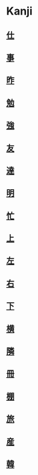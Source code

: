 # Kanji
## [仕](../../Kanji/kanji-dict/仕.md)
## [事](../../Vocabulary/事.md)
## [昨](../../Kanji/kanji-dict/昨.md)
## [勉](../../Kanji/kanji-dict/勉.md)
## [強](../../Kanji/kanji-dict/強.md)
## [友](../../Kanji/kanji-dict/友.md)
## [達](../../Kanji/kanji-dict/達.md)
## [明](../../Kanji/kanji-dict/明.md)
## [忙](../../Kanji/kanji-dict/忙.md)
## [上](../../Vocabulary/上.md)
## [左](../../Vocabulary/左.md)
## [右](../../Vocabulary/右.md)
## [下](../../Vocabulary/下.md)
## [横](../../Kanji/kanji-dict/横.md)
## [隣](../../Vocabulary/隣.md)
## [冊](../../Kanji/temp-kanji/冊.md)
## [棚](../../Kanji/temp-kanji/棚.md)
## [旅](../../Kanji/kanji-dict/旅.md)
## [産](../../Kanji/kanji-dict/産.md)
## [韓](../../Kanji/kanji-dict/韓.md)